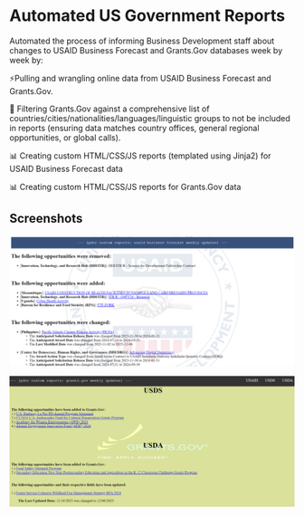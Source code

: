# Automated US Government Reports

Automated the process of informing Business Development staff about changes to USAID Business Forecast and Grants.Gov databases week by week by:

⚡Pulling and wrangling online data from USAID Business Forecast and Grants.Gov. 

🔎 Filtering Grants.Gov against a comprehensive list of countries/cities/nationalities/languages/linguistic groups to not be included in reports (ensuring data matches country offices, general regional opportunities, or global calls).

📊 Creating custom HTML/CSS/JS reports (templated using Jinja2) for USAID Business Forecast data

📊 Creating custom HTML/CSS/JS reports for Grants.Gov data

## Screenshots

![USAID Report](https://github.com/nzh2534/usg_reports/blob/main/usaidreport.png)

![Grants.Gov Report](https://github.com/nzh2534/usg_reports/blob/main/grantsgov2.png)
